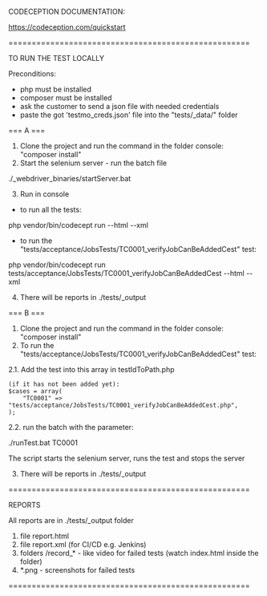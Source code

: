 CODECEPTION DOCUMENTATION:

https://codeception.com/quickstart

====================================================

TO RUN THE TEST LOCALLY

Preconditions:
- php must be installed
- composer must be installed
- ask the customer to send a json file with needed credentials
- paste the got 'testmo_creds.json' file into the "tests/_data/" folder

=== A ===
1. Clone the project and run the command in the folder console: "composer install"
2. Start the selenium server - run the batch file

  ./_webdriver_binaries/startServer.bat

3. Run in console
  - to run all the tests:

  php vendor/bin/codecept run --html --xml
  - to run the "tests/acceptance/JobsTests/TC0001_verifyJobCanBeAddedCest" test:

  php vendor/bin/codecept run tests/acceptance/JobsTests/TC0001_verifyJobCanBeAddedCest --html --xml

4. There will be reports in ./tests/_output

=== B ===
1. Clone the project and run the command in the folder console: "composer install"
2. To run the "tests/acceptance/JobsTests/TC0001_verifyJobCanBeAddedCest" test:

  2.1. Add the test into this array in testIdToPath.php

    (if it has not been added yet):
    $cases = array(
        "TC0001" => "tests/acceptance/JobsTests/TC0001_verifyJobCanBeAddedCest.php",
    );

  2.2. run the batch with the parameter:

  ./runTest.bat TC0001

  The script starts the selenium server, runs the test and stops the server

3. There will be reports in ./tests/_output

====================================================

REPORTS

All reports are in ./tests/_output folder
1. file report.html
2. file report.xml (for CI/CD e.g. Jenkins)
3. folders /record_* - like video for failed tests (watch index.html inside the folder)
4. *.png - screenshots for failed tests

====================================================
